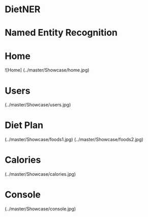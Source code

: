 # DietNER
# Named Entity Recognition 
# Home
![Home] (../master/Showcase/home.jpg)
# Users
(../master/Showcase/users.jpg)
# Diet Plan
(../master/Showcase/foods1.jpg)
(../master/Showcase/foods2.jpg)
# Calories
(../master/Showcase/calories.jpg)
# Console
(../master/Showcase/console.jpg)
